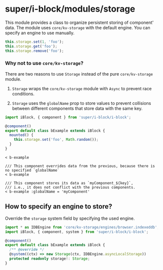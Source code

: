 # super/i-block/modules/storage

This module provides a class to organize persistent storing of component' data.
The module uses `core/kv-storage` with the default engine. You can specify an engine to use manually.

```js
this.storage.set(1, 'foo');
this.storage.get('foo');
this.storage.remove('foo');
```

### Why not to use `core/kv-storage`?

There are two reasons to use `Storage` instead of the pure `core/kv-storage` module.

1. `Storage` wraps the `core/kv-storage` module with `Async` to prevent race conditions.

2. `Storage` uses the `globalName` prop to store values to prevent collisions between different components that store
   data with the same key.

  ```typescript
  import iBlock, { component } from 'super/i-block/i-block';

  @component()
  export default class bExample extends iBlock {
    mounted() {
      this.storage.set('foo', Math.random());
    }
  }
  ```

  ```
  < b-example

  /// This component overrides data from the previous, because there is no specified `globalName`
  < b-example

  /// This component stores its data as `myComponent_${key}`,
  /// i.e., it does not conflict with the previous components.
  < b-example :globalName = 'myComponent'
  ```

## How to specify an engine to store?

Override the `storage` system field by specifying the used engine.

```typescript
import * as IDBEngine from 'core/kv-storage/engines/browser.indexeddb';
import iBlock, { component, system } from 'super/i-block/i-block';

@component()
export default class bExample extends iBlock {
  /** @override */
  @system((ctx) => new Storage(ctx, IDBEngine.asyncLocalStorage))
  protected readonly storage!: Storage;
}
```
